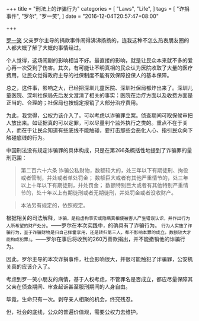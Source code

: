 +++
title = "刑法上的诈骗行为"
categories = [
  "Laws",
  "Life",
]
tags = [
  "诈捐事件",
  "罗尔",
  "罗一笑",
]
date = "2016-12-04T20:57:47+08:00"

+++

[罗一笑](http://baike.baidu.com/item/罗一笑) 父亲罗尔主导的捐款事件闹得沸沸扬扬的，连我这种不怎么热衷朋友圈的人都大概了解了大概的事情经过。

个人觉得，这场闹剧的影响相当不好。最直接的影响，就是让民众本来就不多的爱心再一次受到了伤害。其次，有可能让不明真相的民众认为医院收取了大量的医疗费用，让民众觉得政府主导的社保制度不能有效保障投保人的基本保障。

总之，这件事，影响之大，已经把深圳儿童医院、深圳社保局都炸出来了。深圳儿童医院、深圳社保局先后发文澄清了相关的事实：医院在治疗方面以及收费方面是正当的、合理的；社保局也按规定报销了大部分治疗费用。

为此，我觉得，公权力该介入了。可以考虑以诈骗罪立案。侦查期间可取保候审把人放出来。如证据真的可以定罪，可以尽量判个监外执行之类的。重点不在于关人，而在于让民众知道有些底线不能触碰，要打击那些会恶化人心、指引民众向下触碰底线的行为。

中国刑法没有规定诈骗罪的具体构成，只是在第266条概括性地提到了诈骗罪的量刑范围：

>第二百六十六条
诈骗公私财物，数额较大的，处三年以下有期徒刑、拘役或者管制，并处或者单处罚金；
数额巨大或者有其他严重情节的，处三年以上十年以下有期徒刑，并处罚金；
数额特别巨大或者有其他特别严重情节的，处十年以上有期徒刑或者无期徒刑，并处罚金或者没收财产。

>本法另有规定的，依照规定。

根据相关的司法解释，`诈骗，是指虚构事实或隐瞒真相使被害人产生错误认识，并作出行为人所希望的财产处分`。——罗尔在本次实践中，的确具有了诈骗行为。
`行为人实施了诈骗行为，至于诈骗财物是归自己挥霍享用，还是转归第三人，都不影响本罪的成立。数额较大才能构成犯罪』`。——罗尔在事后将收到的260万善款捐出，并不能撤销他的诈骗行为。

因此，罗尔主导的本次诈捐事件，社会影响很大，并很可能触犯了诈骗罪，公安机关真的应该介入了。

考虑到罗一笑小朋友的病情，基于人权考虑，不管罪名是否成立，都应尽量保障其父亲在侦查期间、审查起诉甚至服刑期间的人身自由。

毕竟，生命只有一次。剥夺亲人相聚的机会，终究残忍。

但，社会的底线，公众的普遍价值观，需要公权力去维护。

